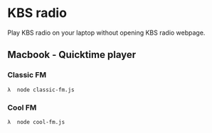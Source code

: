 # KBS radio

Play KBS radio on your laptop without opening KBS radio webpage.

## Macbook - Quicktime player

### Classic FM

```shell
λ  node classic-fm.js
```

### Cool FM

```shell
λ  node cool-fm.js
```
